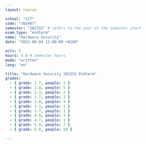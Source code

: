 ```yaml
---
layout: course

school: "CIT"
code: "IN2407"
semester: "2022SS" # refers to the year of the semester start
exam_type: "endterm"
name: "Hardware Security"
date: "2022-08-04 12:00:00 +0100"

ects: 5
hours: 4.0 # semester hours
mode: "written"
lang: "en"

title: "Hardware Security 2022SS Endterm"
grades:
  - { grade: 1.7, people: 2 }
  - { grade: 2.0, people: 5 }
  - { grade: 2.3, people: 2 }
  - { grade: 2.7, people: 2 }
  - { grade: 3.0, people: 4 }
  - { grade: 3.3, people: 1 }
  - { grade: 3.7, people: 1 }
  - { grade: 4.0, people: 3 }
  - { grade: 4.7, people: 1 }
  - { grade: 5.0, people: 7 }
  - { grade: 6.0, people: 19 }

---
```



